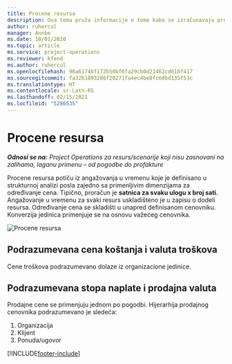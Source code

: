 ```yaml
---
title: Procene resursa
description: Ova tema pruža informacije o tome kako se izračunavaju procene resursa u usluzi Project Operations.
author: ruhercul
manager: Annbe
ms.date: 10/01/2020
ms.topic: article
ms.service: project-operations
ms.reviewer: kfend
ms.author: ruhercul
ms.openlocfilehash: 98a61746f172b50bf6fa29cb0d21462cd616f417
ms.sourcegitcommit: fa32b1893286f20271fa4ec4be8fc68bd135f53c
ms.translationtype: HT
ms.contentlocale: sr-Latn-RS
ms.lasthandoff: 02/15/2021
ms.locfileid: "5286535"
---
```

# <a name="resource-estimates"></a>Procene resursa

_**Odnosi se na:** Project Operations za resurs/scenarije koji nisu zasnovani na zalihama, laganu primenu – od pogodbe do profakture_

Procene resursa potiču iz angažovanja u vremenu koje je definisano u strukturnoj analizi posla zajedno sa primenljivim dimenzijama za određivanje cena. Tipično, proračun je **satnica za svaku ulogu x broj sati.** Angažovanje u vremenu za svaki resurs uskladišteno je u zapisu o dodeli resursa. Određivanje cena se skladišti u unapred definisanom cenovniku. Konverzija jedinica primenjuje se na osnovu važećeg cenovnika.

![Procene resursa](./media/navigation12.png)

## <a name="default-cost-price-and-cost-currency"></a>Podrazumevana cena koštanja i valuta troškova

Cene troškova podrazumevano dolaze iz organizacione jedinice.

## <a name="default-bill-rate-and-sales-currency"></a>Podrazumevana stopa naplate i prodajna valuta

Prodajne cene se primenjuju jednom po pogodbi. Hijerarhija prodajnog cenovnika podrazumevano je sledeća:

1. Organizacija
2. Klijent
3. Ponuda/ugovor


[!INCLUDE[footer-include](../includes/footer-banner.md)]